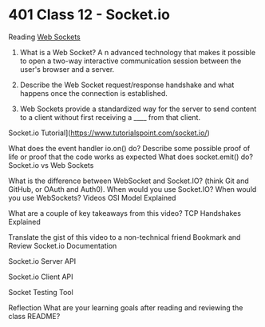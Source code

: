 # 401 Class 12 - Socket.io

Reading
[Web Sockets](https://en.wikipedia.org/wiki/WebSocket)

1. What is a Web Socket?
A
n advanced technology that makes it possible to open a two-way interactive communication session between the user's browser and a server.

2. Describe the Web Socket request/response handshake and what happens once the connection is established.


3. Web Sockets provide a standardized way for the server to send content to a client without first receiving a ____ from that client.


Socket.io Tutorial](https://www.tutorialspoint.com/socket.io/)

What does the event handler io.on() do?
Describe some possible proof of life or proof that the code works as expected
What does socket.emit() do?
Socket.io vs Web Sockets

What is the difference between WebSocket and Socket.IO? (think Git and GitHub, or OAuth and Auth0).
When would you use Socket.IO?
When would you use WebSockets?
Videos
OSI Model Explained

What are a couple of key takeaways from this video?
TCP Handshakes Explained

Translate the gist of this video to a non-technical friend
Bookmark and Review
Socket.io Documentation

Socket.io Server API

Socket.io Client API

Socket Testing Tool

Reflection
What are your learning goals after reading and reviewing the class README?
